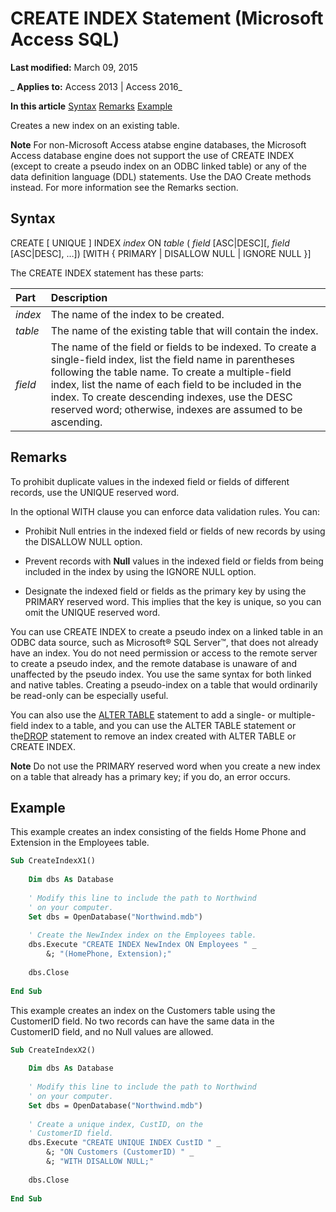 
# CREATE INDEX Statement (Microsoft Access SQL)

 **Last modified:** March 09, 2015

 _ **Applies to:** Access 2013 | Access 2016_

 **In this article**
[Syntax](#sectionSection0)
[Remarks](#sectionSection1)
[ Example](#sectionSection2)


Creates a new index on an existing table.

 **Note**  For non-Microsoft Access atabse engine databases, the Microsoft Access database engine does not support the use of CREATE INDEX (except to create a pseudo index on an ODBC linked table) or any of the data definition language (DDL) statements. Use the DAO Create methods instead. For more information see the Remarks section.


## Syntax
<a name="sectionSection0"> </a>

CREATE [ UNIQUE ] INDEX  _index_ ON _table_ ( _field_ [ASC|DESC][, _field_ [ASC|DESC], …]) [WITH { PRIMARY | DISALLOW NULL | IGNORE NULL }]

The CREATE INDEX statement has these parts:



|**Part**|**Description**|
|:-----|:-----|
| _index_|The name of the index to be created.|
| _table_|The name of the existing table that will contain the index.|
| _field_|The name of the field or fields to be indexed. To create a single-field index, list the field name in parentheses following the table name. To create a multiple-field index, list the name of each field to be included in the index. To create descending indexes, use the DESC reserved word; otherwise, indexes are assumed to be ascending.|

## Remarks
<a name="sectionSection1"> </a>

To prohibit duplicate values in the indexed field or fields of different records, use the UNIQUE reserved word.

In the optional WITH clause you can enforce data validation rules. You can:




- Prohibit Null entries in the indexed field or fields of new records by using the DISALLOW NULL option.
    
- Prevent records with  **Null** values in the indexed field or fields from being included in the index by using the IGNORE NULL option.
    
- Designate the indexed field or fields as the primary key by using the PRIMARY reserved word. This implies that the key is unique, so you can omit the UNIQUE reserved word.
    


You can use CREATE INDEX to create a pseudo index on a linked table in an ODBC data source, such as Microsoft® SQL Server™, that does not already have an index. You do not need permission or access to the remote server to create a pseudo index, and the remote database is unaware of and unaffected by the pseudo index. You use the same syntax for both linked and native tables. Creating a pseudo-index on a table that would ordinarily be read-only can be especially useful.

You can also use the [ALTER TABLE](78e6c92c-e88c-e55f-6b89-435360c166a6.md) statement to add a single- or multiple-field index to a table, and you can use the ALTER TABLE statement or the[DROP](a8c79c35-22da-2e6d-88b5-620eb481bb61.md) statement to remove an index created with ALTER TABLE or CREATE INDEX.


 **Note**  Do not use the PRIMARY reserved word when you create a new index on a table that already has a primary key; if you do, an error occurs.


## Example
<a name="sectionSection2"> </a>

This example creates an index consisting of the fields Home Phone and Extension in the Employees table.


```vb
Sub CreateIndexX1() 
 
    Dim dbs As Database 
 
    ' Modify this line to include the path to Northwind 
    ' on your computer. 
    Set dbs = OpenDatabase("Northwind.mdb") 
 
    ' Create the NewIndex index on the Employees table. 
    dbs.Execute "CREATE INDEX NewIndex ON Employees " _ 
        &; "(HomePhone, Extension);" 
 
    dbs.Close 
 
End Sub
```

This example creates an index on the Customers table using the CustomerID field. No two records can have the same data in the CustomerID field, and no Null values are allowed.




```vb
Sub CreateIndexX2() 
 
    Dim dbs As Database 
 
    ' Modify this line to include the path to Northwind 
    ' on your computer. 
    Set dbs = OpenDatabase("Northwind.mdb") 
 
    ' Create a unique index, CustID, on the  
    ' CustomerID field. 
    dbs.Execute "CREATE UNIQUE INDEX CustID " _ 
        &; "ON Customers (CustomerID) " _ 
        &; "WITH DISALLOW NULL;" 
 
    dbs.Close 
 
End Sub
```

